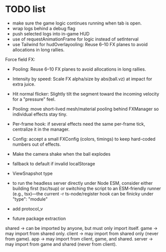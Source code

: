 # TODO list

- make sure the game logic continues running when tab is open.
- wrap logs behind a debug flag
- push selected logs into in-game HUD
- use of requestAnimationFrame for logic instead of setInterval
- use Tailwind for hudOverlayooling: Reuse 6–10 FX planes to avoid allocations in long rallies.

Force field FX:

- Pooling: Reuse 6–10 FX planes to avoid allocations in long rallies.
- Intensity by speed: Scale FX alpha/size by abs(ball.vz) at impact for extra juice.
- Hit normal flicker: Slightly tilt the segment toward the incoming velocity for a "pressure" feel.
- Pooling: move short-lived mesh/material pooling behind FXManager so individual effects stay tiny.
- Per-frame hook: if several effects need the same per-frame tick, centralize it in the manager.
- Config: accept a small FXConfig (colors, timings) to keep hard-coded numbers out of effects.
- Make the camera shake when the ball explodes

- fallback to default if invalid localStorage

- ViewSnapshot type

- to run the headless server directly under Node ESM, consider either building first (tsc/tsup) or switching the script to an ESM-friendly runner (e.g., tsx)—the current -r ts-node/register hook can be finicky under "type": "module"

- add protocol_v
- future package extraction

shared → can be imported by anyone, but must only import itself.
game → may import from shared only.
client → may import from shared only (never from game).
app → may import from client, game, and shared.
server → may import from game and shared (never from client).
